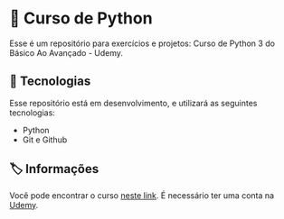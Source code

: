 # 🚀 **Curso de Python**

Esse é um repositório para exercícios e projetos: Curso de Python 3 do Básico Ao Avançado - Udemy.

## 🚀 Tecnologias

Esse repositório está em desenvolvimento, e utilizará as seguintes tecnologias:

- Python
- Git e Github

## 🏷️ Informações

Você pode encontrar o curso [neste link](https://www.udemy.com/course/python-3-do-zero-ao-avancado/).
É necessário ter uma conta na [Udemy](https://www.udemy.com/).
